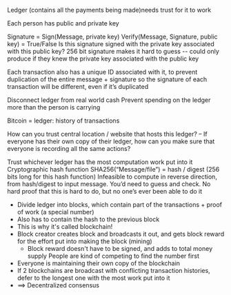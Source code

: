 Ledger (contains all the payments being made)needs trust for it to work

Each person has public and private key

Signature = Sign(Message, private key)
Verify(Message, Signature, public key) = True/False
Is this signature signed with the private key associated with this public key?
256 bit signature makes it hard to guess -- could only produce if they knew the private key associated with the public key

Each transaction also has a unique ID associated with it, to prevent duplication of the entire message + signature
so the signature of each transaction will be different, even if it’s duplicated

Disconnect ledger from real world cash
Prevent spending on the ledger more than the person is carrying

Bitcoin = ledger: history of transactions

How can you trust central location / website that hosts this ledger?
– If everyone has their own copy of their ledger, how can you make sure that everyone is recording all the same actions?

Trust whichever ledger has the most computation work put into it
Cryptographic hash function
SHA256(“Message/file”) = hash / digest (256 bits long for this hash function) 
Infeasible to compute in reverse direction, from hash/digest to input message. You’d need to guess and check.
No hard proof that this is hard to do, but no one’s ever been able to do it
* Divide ledger into blocks, which contain part of the transactions + proof of work 
(a special number)
* Also has to contain the hash to the previous block
* This is why it's called blockchain!
* Block creator creates block and broadcasts it out, and gets block reward for
the effort put into making the block (mining)
  * Block reward doesn't have to be signed, and adds to total money supply
  People are kind of competing to find the number first
* Everyone is maintaining their own copy of the blockchain
* If 2 blockchains are broadcast with conflicting transaction histories, defer
to the longest one with the most work put into it
* ==> Decentralized consensus




